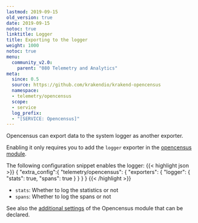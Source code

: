 ```yaml
---
lastmod: 2019-09-15
old_version: true
date: 2019-09-15
notoc: true
linktitle: Logger
title: Exporting to the logger
weight: 1000
notoc: true
menu:
  community_v2.0:
    parent: "080 Telemetry and Analytics"
meta:
  since: 0.5
  source: https://github.com/krakendio/krakend-opencensus
  namespace:
  - telemetry/opencensus
  scope:
  - service
  log_prefix:
  - "[SERVICE: Opencensus]"
---
```

Opencensus can export data to the system logger as another exporter.

Enabling it only requires you to add the `logger` exporter in the [opencensus module](/docs/v2.0/telemetry/opencensus/).

The following configuration snippet enables the logger:
{{< highlight json >}}
{
  "extra_config":{
    "telemetry/opencensus": {
        "exporters": {
          "logger": {
              "stats": true,
              "spans": true
          }
        }
    }
}
{{< /highlight >}}

- `stats`: Whether to log the statistics or not
- `spans`: Whether to log the spans or not


See also the [additional settings](/docs/v2.0/telemetry/opencensus/) of the Opencensus module that can be declared.
